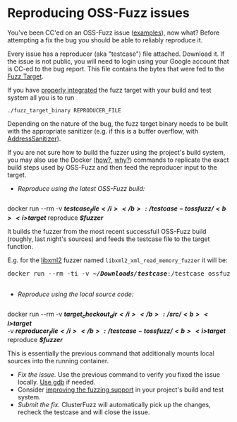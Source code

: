 # Reproducing OSS-Fuzz issues

You've been CC'ed on an OSS-Fuzz issue
([examples](https://bugs.chromium.org/p/oss-fuzz/issues/list)), now what?
Before attempting a fix the bug you should be able to reliably reproduce it. 

Every issue has a reproducer (aka "testcase") file attached.
Download it. If the issue is not public, you will need to login using your Google account
that is CC-ed to the bug report.
This file contains the bytes that were fed to the [Fuzz Target](http://libfuzzer.info/#fuzz-target).

If you have [properly integrated](ideal_integration.md) the fuzz target with your build and test system
all you is to run
```
./fuzz_target_binary REPRODUCER_FILE
```
Depending on the nature of the bug, the fuzz target binary needs to be built with the appropriate sanitizer
(e.g. if this is a buffer overflow, with [AddressSanitizer](http://clang.llvm.org/docs/AddressSanitizer.html)).

If you are not sure how to build the fuzzer using the project's build system,
you may also use the Docker ([how?](installing_docker.md), [why?](faq.md#why-do-you-use-docker)) commands 
to replicate the exact build steps used by OSS-Fuzz and then feed the reproducer input to the target.

- *Reproduce using the latest OSS-Fuzz build:* 

   <pre>
docker run --rm -v <b><i>$testcase_file</i></b>:/testcase -t ossfuzz/<b><i>$target</i></b> reproduce <b><i>$fuzzer</i></b>
   </pre>

  It builds the fuzzer from  the most recent successfull OSS-Fuzz build (roughly, last night's sources)
  and feeds the testcase file to the target function. 
  
  E.g. for the [libxml2](../target/libxml2) fuzzer named `libxml2_xml_read_memory_fuzzer` it will be: 
  
   <pre>
docker run --rm -ti -v <b><i>~/Downloads/testcase</i></b>:/testcase ossfuzz/<b><i>libxml2</i></b> reproduce <b><i>libxml2_xml_read_memory_fuzzer</i></b>
   </pre>
- *Reproduce using the local source code:*

    <pre>
docker run --rm  -v <b><i>$target_checkout_dir</i></b>:/src/<b><i>$target</i></b> \
                     -v <b><i>$reproducer_file</i></b>:/testcase -t ossfuzz/<b><i>$target</i></b> reproduce <b><i>$fuzzer</i></b>
    </pre>
  
  This is essentially the previous command that additionally mounts local sources into the running container.
- *Fix the issue.* Use the previous command to verify you fixed the issue locally. 
   [Use gdb](debugging.md#debugging-fuzzers-with-gdb) if needed.
- Consider [improving the fuzzing support](indeal_integration.md) in your project's build and test system.
- *Submit the fix.* ClusterFuzz will automatically pick up the changes, recheck the testcase 
  and will close the issue.
